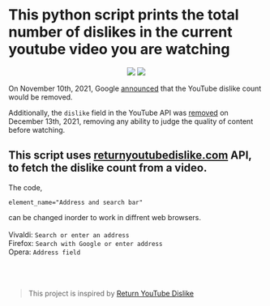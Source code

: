 # This python script prints the total number of dislikes in the current youtube video you are watching
<p align='center'>
	<img src='https://user-images.githubusercontent.com/72430628/161373631-d6afdc51-6dfb-412a-a993-d81cf933a8a3.gif'>
	<img src='https://user-images.githubusercontent.com/72430628/161373144-797c7f22-cb30-4768-8566-3b95c0ee109b.png'>
</p>



On November 10th, 2021, Google [announced](https://blog.youtube/news-and-events/update-to-youtube/) that the YouTube dislike count would be removed.  
  
Additionally, the `dislike` field in the YouTube API was [removed](https://support.google.com/youtube/thread/134791097/update-to-youtube-dislike-counts) on December 13th, 2021, removing any ability to judge the quality of content before watching.

## This script uses [returnyoutubedislike.com](https://returnyoutubedislike.com/docs) API, to fetch the dislike count from a video.

The code,
```
element_name="Address and search bar"
````
can be changed inorder to work in diffrent web browsers.<br><br>
Vivaldi: `Search or enter an address`<br>
Firefox: `Search with Google or enter address`<br>
Opera: `Address field`<br><br><br><br>

>This project is inspired by [Return YouTube Dislike](https://github.com/Anarios/return-youtube-dislike)
